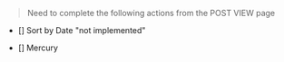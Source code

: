 
> Need to complete the following actions from the POST VIEW page



* [] Sort by Date "not implemented"


- [] Mercury